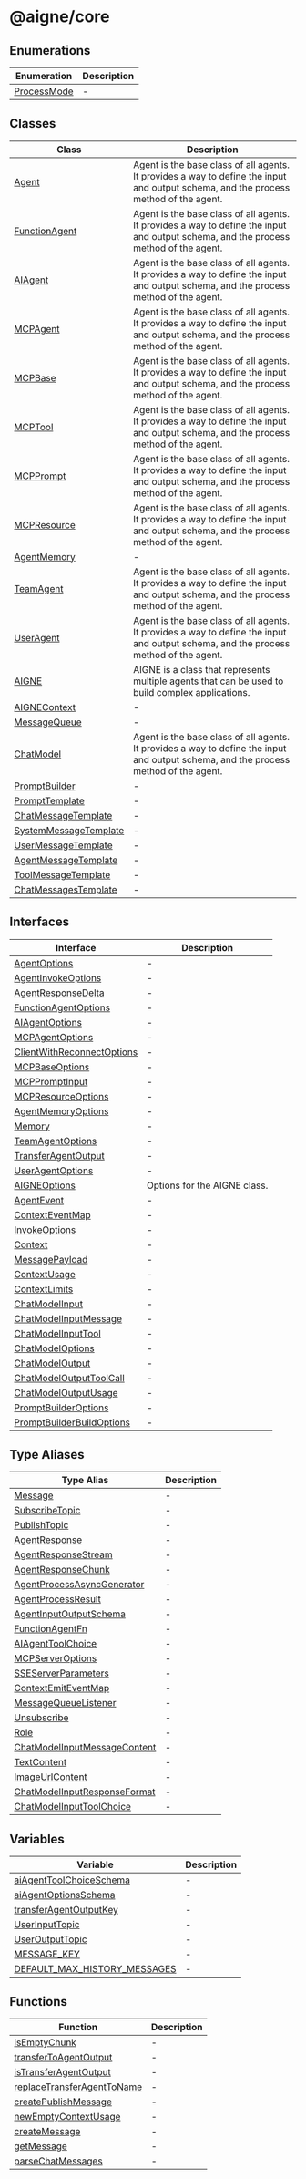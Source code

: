 # @aigne/core

## Enumerations

| Enumeration                                    | Description |
| ---------------------------------------------- | ----------- |
| [ProcessMode](../wiki/Enumeration.ProcessMode) | -           |

## Classes

| Class                                                        | Description                                                                                                                          |
| ------------------------------------------------------------ | ------------------------------------------------------------------------------------------------------------------------------------ |
| [Agent](../wiki/Class.Agent)                                 | Agent is the base class of all agents. It provides a way to define the input and output schema, and the process method of the agent. |
| [FunctionAgent](../wiki/Class.FunctionAgent)                 | Agent is the base class of all agents. It provides a way to define the input and output schema, and the process method of the agent. |
| [AIAgent](../wiki/Class.AIAgent)                             | Agent is the base class of all agents. It provides a way to define the input and output schema, and the process method of the agent. |
| [MCPAgent](../wiki/Class.MCPAgent)                           | Agent is the base class of all agents. It provides a way to define the input and output schema, and the process method of the agent. |
| [MCPBase](../wiki/Class.MCPBase)                             | Agent is the base class of all agents. It provides a way to define the input and output schema, and the process method of the agent. |
| [MCPTool](../wiki/Class.MCPTool)                             | Agent is the base class of all agents. It provides a way to define the input and output schema, and the process method of the agent. |
| [MCPPrompt](../wiki/Class.MCPPrompt)                         | Agent is the base class of all agents. It provides a way to define the input and output schema, and the process method of the agent. |
| [MCPResource](../wiki/Class.MCPResource)                     | Agent is the base class of all agents. It provides a way to define the input and output schema, and the process method of the agent. |
| [AgentMemory](../wiki/Class.AgentMemory)                     | -                                                                                                                                    |
| [TeamAgent](../wiki/Class.TeamAgent)                         | Agent is the base class of all agents. It provides a way to define the input and output schema, and the process method of the agent. |
| [UserAgent](../wiki/Class.UserAgent)                         | Agent is the base class of all agents. It provides a way to define the input and output schema, and the process method of the agent. |
| [AIGNE](../wiki/Class.AIGNE)                                 | AIGNE is a class that represents multiple agents that can be used to build complex applications.                                     |
| [AIGNEContext](../wiki/Class.AIGNEContext)                   | -                                                                                                                                    |
| [MessageQueue](../wiki/Class.MessageQueue)                   | -                                                                                                                                    |
| [ChatModel](../wiki/Class.ChatModel)                         | Agent is the base class of all agents. It provides a way to define the input and output schema, and the process method of the agent. |
| [PromptBuilder](../wiki/Class.PromptBuilder)                 | -                                                                                                                                    |
| [PromptTemplate](../wiki/Class.PromptTemplate)               | -                                                                                                                                    |
| [ChatMessageTemplate](../wiki/Class.ChatMessageTemplate)     | -                                                                                                                                    |
| [SystemMessageTemplate](../wiki/Class.SystemMessageTemplate) | -                                                                                                                                    |
| [UserMessageTemplate](../wiki/Class.UserMessageTemplate)     | -                                                                                                                                    |
| [AgentMessageTemplate](../wiki/Class.AgentMessageTemplate)   | -                                                                                                                                    |
| [ToolMessageTemplate](../wiki/Class.ToolMessageTemplate)     | -                                                                                                                                    |
| [ChatMessagesTemplate](../wiki/Class.ChatMessagesTemplate)   | -                                                                                                                                    |

## Interfaces

| Interface                                                                  | Description                  |
| -------------------------------------------------------------------------- | ---------------------------- |
| [AgentOptions](../wiki/Interface.AgentOptions)                             | -                            |
| [AgentInvokeOptions](../wiki/Interface.AgentInvokeOptions)                 | -                            |
| [AgentResponseDelta](../wiki/Interface.AgentResponseDelta)                 | -                            |
| [FunctionAgentOptions](../wiki/Interface.FunctionAgentOptions)             | -                            |
| [AIAgentOptions](../wiki/Interface.AIAgentOptions)                         | -                            |
| [MCPAgentOptions](../wiki/Interface.MCPAgentOptions)                       | -                            |
| [ClientWithReconnectOptions](../wiki/Interface.ClientWithReconnectOptions) | -                            |
| [MCPBaseOptions](../wiki/Interface.MCPBaseOptions)                         | -                            |
| [MCPPromptInput](../wiki/Interface.MCPPromptInput)                         | -                            |
| [MCPResourceOptions](../wiki/Interface.MCPResourceOptions)                 | -                            |
| [AgentMemoryOptions](../wiki/Interface.AgentMemoryOptions)                 | -                            |
| [Memory](../wiki/Interface.Memory)                                         | -                            |
| [TeamAgentOptions](../wiki/Interface.TeamAgentOptions)                     | -                            |
| [TransferAgentOutput](../wiki/Interface.TransferAgentOutput)               | -                            |
| [UserAgentOptions](../wiki/Interface.UserAgentOptions)                     | -                            |
| [AIGNEOptions](../wiki/Interface.AIGNEOptions)                             | Options for the AIGNE class. |
| [AgentEvent](../wiki/Interface.AgentEvent)                                 | -                            |
| [ContextEventMap](../wiki/Interface.ContextEventMap)                       | -                            |
| [InvokeOptions](../wiki/Interface.InvokeOptions)                           | -                            |
| [Context](../wiki/Interface.Context)                                       | -                            |
| [MessagePayload](../wiki/Interface.MessagePayload)                         | -                            |
| [ContextUsage](../wiki/Interface.ContextUsage)                             | -                            |
| [ContextLimits](../wiki/Interface.ContextLimits)                           | -                            |
| [ChatModelInput](../wiki/Interface.ChatModelInput)                         | -                            |
| [ChatModelInputMessage](../wiki/Interface.ChatModelInputMessage)           | -                            |
| [ChatModelInputTool](../wiki/Interface.ChatModelInputTool)                 | -                            |
| [ChatModelOptions](../wiki/Interface.ChatModelOptions)                     | -                            |
| [ChatModelOutput](../wiki/Interface.ChatModelOutput)                       | -                            |
| [ChatModelOutputToolCall](../wiki/Interface.ChatModelOutputToolCall)       | -                            |
| [ChatModelOutputUsage](../wiki/Interface.ChatModelOutputUsage)             | -                            |
| [PromptBuilderOptions](../wiki/Interface.PromptBuilderOptions)             | -                            |
| [PromptBuilderBuildOptions](../wiki/Interface.PromptBuilderBuildOptions)   | -                            |

## Type Aliases

| Type Alias                                                                     | Description |
| ------------------------------------------------------------------------------ | ----------- |
| [Message](../wiki/TypeAlias.Message)                                           | -           |
| [SubscribeTopic](../wiki/TypeAlias.SubscribeTopic)                             | -           |
| [PublishTopic](../wiki/TypeAlias.PublishTopic)                                 | -           |
| [AgentResponse](../wiki/TypeAlias.AgentResponse)                               | -           |
| [AgentResponseStream](../wiki/TypeAlias.AgentResponseStream)                   | -           |
| [AgentResponseChunk](../wiki/TypeAlias.AgentResponseChunk)                     | -           |
| [AgentProcessAsyncGenerator](../wiki/TypeAlias.AgentProcessAsyncGenerator)     | -           |
| [AgentProcessResult](../wiki/TypeAlias.AgentProcessResult)                     | -           |
| [AgentInputOutputSchema](../wiki/TypeAlias.AgentInputOutputSchema)             | -           |
| [FunctionAgentFn](../wiki/TypeAlias.FunctionAgentFn)                           | -           |
| [AIAgentToolChoice](../wiki/TypeAlias.AIAgentToolChoice)                       | -           |
| [MCPServerOptions](../wiki/TypeAlias.MCPServerOptions)                         | -           |
| [SSEServerParameters](../wiki/TypeAlias.SSEServerParameters)                   | -           |
| [ContextEmitEventMap](../wiki/TypeAlias.ContextEmitEventMap)                   | -           |
| [MessageQueueListener](../wiki/TypeAlias.MessageQueueListener)                 | -           |
| [Unsubscribe](../wiki/TypeAlias.Unsubscribe)                                   | -           |
| [Role](../wiki/TypeAlias.Role)                                                 | -           |
| [ChatModelInputMessageContent](../wiki/TypeAlias.ChatModelInputMessageContent) | -           |
| [TextContent](../wiki/TypeAlias.TextContent)                                   | -           |
| [ImageUrlContent](../wiki/TypeAlias.ImageUrlContent)                           | -           |
| [ChatModelInputResponseFormat](../wiki/TypeAlias.ChatModelInputResponseFormat) | -           |
| [ChatModelInputToolChoice](../wiki/TypeAlias.ChatModelInputToolChoice)         | -           |

## Variables

| Variable                                                                      | Description |
| ----------------------------------------------------------------------------- | ----------- |
| [aiAgentToolChoiceSchema](../wiki/Variable.aiAgentToolChoiceSchema)           | -           |
| [aiAgentOptionsSchema](../wiki/Variable.aiAgentOptionsSchema)                 | -           |
| [transferAgentOutputKey](../wiki/Variable.transferAgentOutputKey)             | -           |
| [UserInputTopic](../wiki/Variable.UserInputTopic)                             | -           |
| [UserOutputTopic](../wiki/Variable.UserOutputTopic)                           | -           |
| [MESSAGE_KEY](../wiki/Variable.MESSAGE_KEY)                                   | -           |
| [DEFAULT_MAX_HISTORY_MESSAGES](../wiki/Variable.DEFAULT_MAX_HISTORY_MESSAGES) | -           |

## Functions

| Function                                                                  | Description |
| ------------------------------------------------------------------------- | ----------- |
| [isEmptyChunk](../wiki/Function.isEmptyChunk)                             | -           |
| [transferToAgentOutput](../wiki/Function.transferToAgentOutput)           | -           |
| [isTransferAgentOutput](../wiki/Function.isTransferAgentOutput)           | -           |
| [replaceTransferAgentToName](../wiki/Function.replaceTransferAgentToName) | -           |
| [createPublishMessage](../wiki/Function.createPublishMessage)             | -           |
| [newEmptyContextUsage](../wiki/Function.newEmptyContextUsage)             | -           |
| [createMessage](../wiki/Function.createMessage)                           | -           |
| [getMessage](../wiki/Function.getMessage)                                 | -           |
| [parseChatMessages](../wiki/Function.parseChatMessages)                   | -           |
